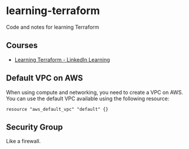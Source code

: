 # learning-terraform
Code and notes for learning Terraform

## Courses
- [Learning Terraform - LinkedIn Learning](https://www.linkedin.com/learning/learning-terraform-2)





## Default VPC on AWS

When using compute and networking, you need to create a VPC on AWS. You can use the default VPC available using the following resource:

```
resource "aws_default_vpc" "default" {}
```



## Security Group

Like a firewall.